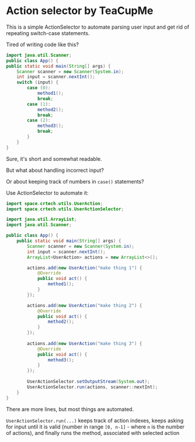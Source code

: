 # Action selector by TeaCupMe
This is a simple ActionSelector to automate parsing user input and get rid of
repeating switch-case statements.

Tired of writing code like this?
```java
import java.util.Scanner;
public class App() {
public static void main(String[] args) {
    Scanner scanner = new Scanner(System.in);
    int input = scanner.nextInt();
    switch (input) {
        case (0):
            method1();
            break;
        case (1):
            method2();
            break;
        case (2):
            method3();
            break;
        }
    }
}
```
Sure, it's short and somewhat readable. 

But what about handling incorrect input?

Or about keeping track of numbers in `case()` statements?

Use ActionSelector to automate it:

```java
import space.crtech.utils.UserAction;
import space.crtech.utils.UserActionSelector;

import java.util.ArrayList;
import java.util.Scanner;

public class App() {
    public static void main(String[] args) {
        Scanner scanner = new Scanner(System.in);
        int input = scanner.nextInt();
        ArrayList<UserAction> actions = new ArrayList<>();

        actions.add(new UserAction("make thing 1") {
            @Override
            public void act() {
                method1();
            }
        });

        actions.add(new UserAction("make thing 2") {
            @Override
            public void act() {
                method2();
            }
        });
        
        actions.add(new UserAction("make thing 3") {
            @Override
            public void act() {
                method3();
            }
        });
        
        UserActionSelector.setOutputStream(System.out);
        UserActionSelector.run(actions, scanner::nextInt);
    }
}
```
There are more lines, but most things are automated.

`UserActionSelector.run(...)` keeps track of action indexes, 
keeps asking for input until it is valid (number in range `[0, n-1]` - 
where `n` is the number of actions), and finally runs the method, associated with selected action